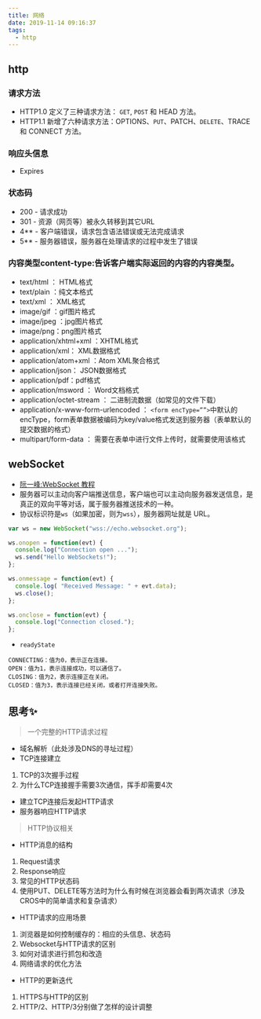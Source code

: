 ```yaml
---
title: 网络
date: 2019-11-14 09:16:37
tags:
  - http
---
```


## http
### 请求方法
- HTTP1.0 定义了三种请求方法： `GET`, `POST` 和 HEAD 方法。
- HTTP1.1 新增了六种请求方法：OPTIONS、`PUT`、PATCH、`DELETE`、TRACE 和 CONNECT 方法。
### 响应头信息
- Expires

### 状态码
- 200 - 请求成功
- 301 - 资源（网页等）被永久转移到其它URL
- 4** - 客户端错误，请求包含语法错误或无法完成请求
- 5** - 服务器错误，服务器在处理请求的过程中发生了错误
### 内容类型content-type:告诉客户端实际返回的内容的内容类型。
- text/html ： HTML格式
- text/plain ：纯文本格式
- text/xml ： XML格式
- image/gif ：gif图片格式
- image/jpeg ：jpg图片格式
- image/png：png图片格式
- application/xhtml+xml ：XHTML格式
- application/xml： XML数据格式
- application/atom+xml ：Atom XML聚合格式
- application/json： JSON数据格式
- application/pdf：pdf格式
- application/msword ： Word文档格式
- application/octet-stream ： 二进制流数据（如常见的文件下载）
- application/x-www-form-urlencoded ： `<form encType=””>`中默认的encType，form表单数据被编码为key/value格式发送到服务器（表单默认的提交数据的格式）
- multipart/form-data ： 需要在表单中进行文件上传时，就需要使用该格式



## webSocket
- [阮一峰:WebSocket 教程](https://www.ruanyifeng.com/blog/2017/05/websocket.html)
- 服务器可以主动向客户端推送信息，客户端也可以主动向服务器发送信息，是真正的双向平等对话，属于服务器推送技术的一种。
- 协议标识符是`ws`（如果加密，则为`wss`），服务器网址就是 URL。
```js
var ws = new WebSocket("wss://echo.websocket.org");

ws.onopen = function(evt) { 
  console.log("Connection open ..."); 
  ws.send("Hello WebSockets!");
};

ws.onmessage = function(evt) {
  console.log( "Received Message: " + evt.data);
  ws.close();
};

ws.onclose = function(evt) {
  console.log("Connection closed.");
};      
```
- `readyState`
```
CONNECTING：值为0，表示正在连接。
OPEN：值为1，表示连接成功，可以通信了。
CLOSING：值为2，表示连接正在关闭。
CLOSED：值为3，表示连接已经关闭，或者打开连接失败。
```

## 思考✨
> 一个完整的HTTP请求过程
- 域名解析（此处涉及DNS的寻址过程）  
- TCP连接建立
1. TCP的3次握手过程
2. 为什么TCP连接握手需要3次通信，挥手却需要4次  
- 建立TCP连接后发起HTTP请求  
- 服务器响应HTTP请求    
> HTTP协议相关
- HTTP消息的结构
1. Request请求
2. Response响应  
3. 常见的HTTP状态码
4. 使用PUT、DELETE等方法时为什么有时候在浏览器会看到两次请求（涉及CROS中的简单请求和复杂请求）
- HTTP请求的应用场景
1. 浏览器是如何控制缓存的：相应的头信息、状态码
2. Websocket与HTTP请求的区别  
3. 如何对请求进行抓包和改造  
4. 网络请求的优化方法
- HTTP的更新迭代
1. HTTPS与HTTP的区别
2. HTTP/2、HTTP/3分别做了怎样的设计调整